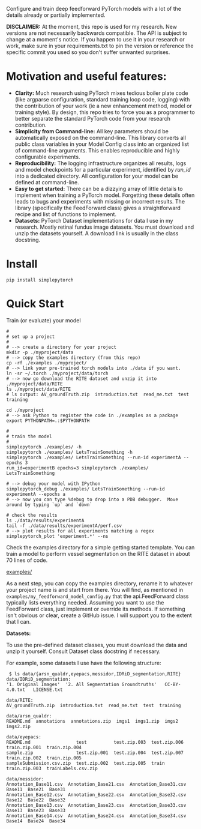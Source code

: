 Configure and train deep feedforward PyTorch models with a lot of the
details already or partially implemented.

**DISCLAIMER:** At the moment, this repo is used for my research.
New versions are not necessarily backwards compatible.  The API is
subject to change at a moment's notice.  If you happen to use it in your
research or work, make sure in your requirements.txt to pin the version
or reference the specific commit you used so you don't suffer unwanted
surprises.

Motivation and useful features:
===

- **Clarity:** Much research using PyTorch mixes tedious boiler plate
  code (like argparse configuration, standard training loop code,
  logging) with the contribution of your work (ie a new enhancement
  method, model or training style).  By design, this repo tries to force
  you as a programmer to better separate the standard PyTorch code from
  your research contribution.
- **Simplicity from Command-line:** All key parameters should be
  automatically exposed on the command-line.  This library converts all
  public class variables in your Model Config class into an organized
  list of command-line arguments.  This enables reproducible and
  highly configurable experiments.
- **Reproducibility:** The logging infrastructure organizes all results,
  logs and model checkpoints for a particular experiment, identified by
  *run_id* into a dedicated directory.  All configuration for your model
  can be defined at command-line.
- **Easy to get started:** There can be a dizzying array of little
  details to implement when training a PyTorch model.  Forgetting these
  details often leads to bugs and experiments with missing or incorrect
  results.  The library (specifically the FeedForward class) gives a
  straightforward recipe and list of functions to implement.
- **Datasets:** PyTorch Dataset implementations for data I use in my
  research.  Mostly retinal fundus image datasets.  You must download
  and unzip the datasets yourself.  A download link is usually in the
  class docstring.

Install
===

```
pip install simplepytorch
```

Quick Start
===


Train (or evaluate) your model
```
#
# set up a project
#
# --> create a directory for your project
mkdir -p ./myproject/data
# --> copy the examples directory (from this repo)
cp -rf ./examples ./myproject/
# --> link your pre-trained torch models into ./data if you want.
ln -sr ~/.torch ./myproject/data/torch
# --> now go download the RITE dataset and unzip it into ./myproject/data/RITE
ls ./myproject/data/RITE
# ls output: AV_groundTruth.zip  introduction.txt  read_me.txt  test  training

cd ./myproject
# --> ask Python to register the code in ./examples as a package
export PYTHONPATH=.:$PYTHONPATH

#
# train the model
#
simplepytorch ./examples/ -h
simplepytorch ./examples/ LetsTrainSomething -h
simplepytorch ./examples/ LetsTrainSomething --run-id experimentA --epochs 3
run_id=experimentB epochs=3 simplepytorch ./examples/ LetsTrainSomething

# --> debug your model with IPython
simplepytorch_debug ./examples/ LetsTrainSomething --run-id experimentA --epochs a
# --> now you can type %debug to drop into a PDB debugger.  Move around by typing `up` and `down`

# check the results
ls ./data/results/experimentA
tail -f ./data/results/experimentA/perf.csv 
# --> plot results for all experiments matching a regex
simplepytorch_plot 'experiment.*' --ns
```


Check the examples directory for a simple getting started template.  You
can train a model to perform vessel segmentation on the RITE dataset in
about 70 lines of code.

[examples/](examples/)

<!-- TODO -->
<!-- You can also look at prior work using this library.  If you would
like to add your (preferably published and) reproducible work to this list,
please make a PR and update the README! -->

<!-- - [Pixel Color Amplification (ICIAR 2020)]() -->
<!-- - [O-MedAL (Wiley DMKD 2020)](https://github.com/adgaudio/o-medal) Early version of this library developed mostly here, so perhaps not a great example. -->

As a next step, you can copy the examples directory, rename it to
whatever your project name is and start from there.  You will find, as
mentioned in `examples/my_feedforward_model_config.py` that
the api.FeedForward class typically lists everything needed.  Assuming
you want to use the FeedForward class, just implement or override its
methods.  If something isn't obvious or clear, create a GitHub issue.  I
will support you to the extent that I can.


**Datasets:**

To use the pre-defined dataset classes, you must download the data and
unzip it yourself.  Consult Dataset class docstring if necessary.

For example, some datasets I use have the following structure:

```
 $ ls data/{arsn_qualdr,eyepacs,messidor,IDRiD_segmentation,RITE}
data/IDRiD_segmentation:
'1. Original Images'  '2. All Segmentation Groundtruths'   CC-BY-4.0.txt   LICENSE.txt

data/RITE:
AV_groundTruth.zip  introduction.txt  read_me.txt  test  training

data/arsn_qualdr:
README.md  annotations  annotations.zip  imgs1  imgs1.zip  imgs2  imgs2.zip

data/eyepacs:
README.md                 test          test.zip.003  test.zip.006  train.zip.001  train.zip.004
sample.zip                test.zip.001  test.zip.004  test.zip.007  train.zip.002  train.zip.005
sampleSubmission.csv.zip  test.zip.002  test.zip.005  train         train.zip.003  trainLabels.csv.zip

data/messidor:
Annotation_Base11.csv  Annotation_Base21.csv  Annotation_Base31.csv  Base11  Base21  Base31
Annotation_Base12.csv  Annotation_Base22.csv  Annotation_Base32.csv  Base12  Base22  Base32
Annotation_Base13.csv  Annotation_Base23.csv  Annotation_Base33.csv  Base13  Base23  Base33
Annotation_Base14.csv  Annotation_Base24.csv  Annotation_Base34.csv  Base14  Base24  Base34
```
